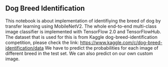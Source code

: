 ## Dog Breed Identification
This notebook is about implementation of identifiying the breed of dog by transfer learning using MobileNetV2. The whole end-to-end multi-class image classifier is implemented with TensorFlow 2.0 and TensorFlowHub.
The dataset that is used for this is from Kaggle dog-breed-identification competition, please check the link: https://www.kaggle.com/c/dog-breed-identification/data
We have to predict the probabilities for each image of different breed in the test set. We can also predict on our own custom image.
